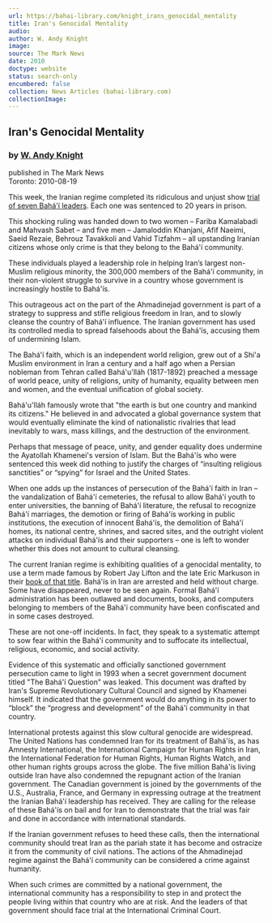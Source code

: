 ```yaml
---
url: https://bahai-library.com/knight_irans_genocidal_mentality
title: Iran's Genocidal Mentality
audio: 
author: W. Andy Knight
image: 
source: The Mark News
date: 2010
doctype: website
status: search-only
encumbered: false
collection: News Articles (bahai-library.com)
collectionImage: 
---
```



## Iran's Genocidal Mentality

### by [W. Andy Knight](https://bahai-library.com/author/W.+Andy+Knight)

published in The Mark News  
Toronto: 2010-08-19


This week, the Iranian regime completed its ridiculous and unjust show [trial of seven Bahá'í leaders](http://www.cnn.com/2010/WORLD/meast/01/09/iran.bahai.trial/index.html). Each one was sentenced to 20 years in prison.

This shocking ruling was handed down to two women – Fariba Kamalabadi and Mahvash Sabet – and five men – Jamaloddin Khanjani, Afif Naeimi, Saeid Rezaie, Behrouz Tavakkoli and Vahid Tizfahm – all upstanding Iranian citizens whose only crime is that they belong to the Bahá'í community.

These individuals played a leadership role in helping Iran’s largest non-Muslim religious minority, the 300,000 members of the Bahá'í community, in their non-violent struggle to survive in a country whose government is increasingly hostile to Bahá'ís.

This outrageous act on the part of the Ahmadinejad government is part of a strategy to suppress and stifle religious freedom in Iran, and to slowly cleanse the country of Bahá'í influence. The Iranian government has used its controlled media to spread falsehoods about the Bahá'ís, accusing them of undermining Islam.

The Bahá'í faith, which is an independent world religion, grew out of a Shi'a Muslim environment in Iran a century and a half ago when a Persian nobleman from Tehran called Bahá'u'lláh (1817-1892) preached a message of world peace, unity of religions, unity of humanity, equality between men and women, and the eventual unification of global society.

Bahá'u'lláh famously wrote that "the earth is but one country and mankind its citizens." He believed in and advocated a global governance system that would eventually eliminate the kind of nationalistic rivalries that lead inevitably to wars, mass killings, and the destruction of the environment.

Perhaps that message of peace, unity, and gender equality does undermine the Ayatollah Khamenei's version of Islam. But the Bahá'ís who were sentenced this week did nothing to justify the charges of “insulting religious sanctities” or “spying” for Israel and the United States.

When one adds up the instances of persecution of the Bahá'í faith in Iran – the vandalization of Bahá'í cemeteries, the refusal to allow Bahá'í youth to enter universities, the banning of Bahá'í literature, the refusal to recognize Bahá'í marriages, the demotion or firing of Bahá'ís working in public institutions, the execution of innocent Bahá'ís, the demolition of Bahá'í homes, its national centre, shrines, and sacred sites, and the outright violent attacks on individual Bahá'ís and their supporters – one is left to wonder whether this does not amount to cultural cleansing.

The current Iranian regime is exhibiting qualities of a genocidal mentality, to use a term made famous by Robert Jay Lifton and the late Eric Markuson in their [book of that title](http://www.amazon.com/Genocidal-Mentality-Holocaust-Nuclear-Threat/dp/0465026621). Bahá'ís in Iran are arrested and held without charge. Some have disappeared, never to be seen again. Formal Bahá'í administration has been outlawed and documents, books, and computers belonging to members of the Bahá'í community have been confiscated and in some cases destroyed.

These are not one-off incidents. In fact, they speak to a systematic attempt to sow fear within the Bahá'í community and to suffocate its intellectual, religious, economic, and social activity.

Evidence of this systematic and officially sanctioned government persecution came to light in 1993 when a secret government document titled "The Bahá'í Question" was leaked. This document was drafted by Iran's Supreme Revolutionary Cultural Council and signed by Khamenei himself. It indicated that the government would do anything in its power to “block” the “progress and development” of the Bahá'í community in that country.

International protests against this slow cultural genocide are widespread. The United Nations has condemned Iran for its treatment of Bahá'ís, as has Amnesty International, the International Campaign for Human Rights in Iran, the International Federation for Human Rights, Human Rights Watch, and other human rights groups across the globe. The five million Bahá'ís living outside Iran have also condemned the repugnant action of the Iranian government. The Canadian government is joined by the governments of the U.S., Australia, France, and Germany in expressing outrage at the treatment the Iranian Bahá'í leadership has received. They are calling for the release of these Bahá'ís on bail and for Iran to demonstrate that the trial was fair and done in accordance with international standards.

If the Iranian government refuses to heed these calls, then the international community should treat Iran as the pariah state it has become and ostracize it from the community of civil nations. The actions of the Ahmadinejad regime against the Bahá'í community can be considered a crime against humanity.

When such crimes are committed by a national government, the international community has a responsibility to step in and protect the people living within that country who are at risk. And the leaders of that government should face trial at the International Criminal Court.